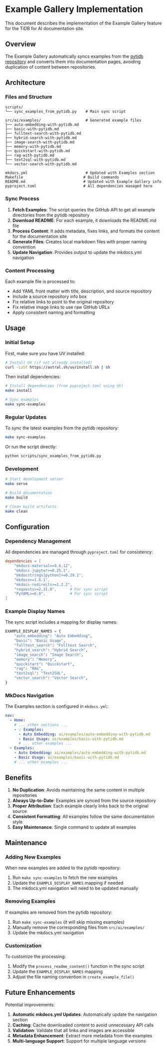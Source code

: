 # Example Gallery Implementation

This document describes the implementation of the Example Gallery feature for the TiDB for AI documentation site.

## Overview

The Example Gallery automatically syncs examples from the [pytidb repository](https://github.com/pingcap/pytidb/tree/main/examples) and converts them into documentation pages, avoiding duplication of content between repositories.

## Architecture

### Files and Structure

```
scripts/
└── sync_examples_from_pytidb.py    # Main sync script

src/ai/examples/                    # Generated example files
├── auto-embedding-with-pytidb.md
├── basic-with-pytidb.md
├── fulltext-search-with-pytidb.md
├── hybrid-search-with-pytidb.md
├── image-search-with-pytidb.md
├── memory-with-pytidb.md
├── quickstart-with-pytidb.md
├── rag-with-pytidb.md
├── text2sql-with-pytidb.md
└── vector-search-with-pytidb.md

mkdocs.yml                          # Updated with Examples section
Makefile                           # Build commands
README.md                          # Updated with Example Gallery info
pyproject.toml                     # All dependencies managed here
```

### Sync Process

1. **Fetch Examples**: The script queries the GitHub API to get all example directories from the pytidb repository
2. **Download README**: For each example, it downloads the README.md file
3. **Process Content**: It adds metadata, fixes links, and formats the content for the documentation site
4. **Generate Files**: Creates local markdown files with proper naming convention
5. **Update Navigation**: Provides output to update the mkdocs.yml navigation

### Content Processing

Each example file is processed to:

- Add YAML front matter with title, description, and source repository
- Include a source repository info box
- Fix relative links to point to the original repository
- Fix relative image links to use raw GitHub URLs
- Apply consistent naming and formatting

## Usage

### Initial Setup

First, make sure you have UV installed:

```bash
# Install UV (if not already installed)
curl -LsSf https://astral.sh/uv/install.sh | sh
```

Then install dependencies:

```bash
# Install dependencies (from pyproject.toml using UV)
make install

# Sync examples
make sync-examples
```

### Regular Updates

To sync the latest examples from the pytidb repository:

```bash
make sync-examples
```

Or run the script directly:

```bash
python scripts/sync_examples_from_pytidb.py
```

### Development

```bash
# Start development server
make serve

# Build documentation
make build

# Clean build artifacts
make clean
```

## Configuration

### Dependency Management

All dependencies are managed through `pyproject.toml` for consistency:

```toml
dependencies = [
    "mkdocs-material>=9.6.12",
    "mkdocs-jupyter>=0.25.1",
    "mkdocstrings[python]>=0.29.1",
    "mkdocs>=1.6.1",
    "mkdocs-redirects>=1.2.2",
    "requests>=2.31.0",      # For sync script
    "PyYAML>=6.0",           # For sync script
]
```

### Example Display Names

The sync script includes a mapping for display names:

```python
EXAMPLE_DISPLAY_NAMES = {
    "auto_embedding": "Auto Embedding",
    "basic": "Basic Usage",
    "fulltext_search": "Fulltext Search",
    "hybrid_search": "Hybrid Search",
    "image_search": "Image Search",
    "memory": "Memory",
    "quickstart": "Quickstart",
    "rag": "RAG",
    "text2sql": "Text2SQL",
    "vector_search": "Vector Search",
}
```

### MkDocs Navigation

The Examples section is configured in `mkdocs.yml`:

```yaml
nav:
  - Home:
    # ... other sections ...
    - 💡 Examples:
      - Auto Embedding: ai/examples/auto-embedding-with-pytidb.md
      - Basic Usage: ai/examples/basic-with-pytidb.md
      # ... other examples ...
  - Examples:
    - Auto Embedding: ai/examples/auto-embedding-with-pytidb.md
    - Basic Usage: ai/examples/basic-with-pytidb.md
    # ... other examples ...
```

## Benefits

1. **No Duplication**: Avoids maintaining the same content in multiple repositories
2. **Always Up-to-Date**: Examples are synced from the source repository
3. **Proper Attribution**: Each example clearly links back to the original source
4. **Consistent Formatting**: All examples follow the same documentation style
5. **Easy Maintenance**: Single command to update all examples

## Maintenance

### Adding New Examples

When new examples are added to the pytidb repository:

1. Run `make sync-examples` to fetch the new examples
2. Update the `EXAMPLE_DISPLAY_NAMES` mapping if needed
3. The mkdocs.yml navigation will need to be updated manually

### Removing Examples

If examples are removed from the pytidb repository:

1. Run `make sync-examples` (it will skip missing examples)
2. Manually remove the corresponding files from `src/ai/examples/`
3. Update the mkdocs.yml navigation

### Customization

To customize the processing:

1. Modify the `process_readme_content()` function in the sync script
2. Update the `EXAMPLE_DISPLAY_NAMES` mapping
3. Adjust the file naming convention in `create_example_file()`

## Future Enhancements

Potential improvements:

1. **Automatic mkdocs.yml Updates**: Automatically update the navigation section
2. **Caching**: Cache downloaded content to avoid unnecessary API calls
3. **Validation**: Validate that all links and images are accessible
4. **Metadata Enhancement**: Extract more metadata from the examples
5. **Multi-language Support**: Support for multiple language versions 